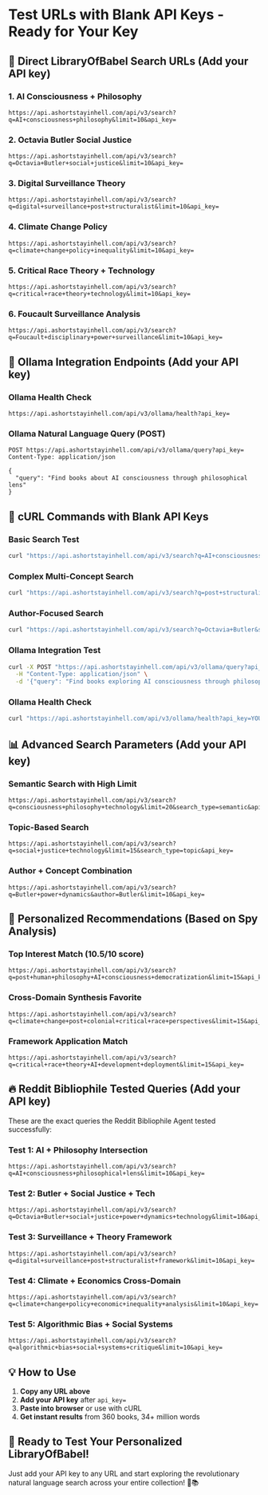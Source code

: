 # Test URLs with Blank API Keys - Ready for Your Key

## 🔗 **Direct LibraryOfBabel Search URLs** (Add your API key)

### **1. AI Consciousness + Philosophy**
```
https://api.ashortstayinhell.com/api/v3/search?q=AI+consciousness+philosophy&limit=10&api_key=
```

### **2. Octavia Butler Social Justice**
```
https://api.ashortstayinhell.com/api/v3/search?q=Octavia+Butler+social+justice&limit=10&api_key=
```

### **3. Digital Surveillance Theory**
```
https://api.ashortstayinhell.com/api/v3/search?q=digital+surveillance+post+structuralist&limit=10&api_key=
```

### **4. Climate Change Policy**
```
https://api.ashortstayinhell.com/api/v3/search?q=climate+change+policy+inequality&limit=10&api_key=
```

### **5. Critical Race Theory + Technology**
```
https://api.ashortstayinhell.com/api/v3/search?q=critical+race+theory+technology&limit=10&api_key=
```

### **6. Foucault Surveillance Analysis**
```
https://api.ashortstayinhell.com/api/v3/search?q=Foucault+disciplinary+power+surveillance&limit=10&api_key=
```

## 🤖 **Ollama Integration Endpoints** (Add your API key)

### **Ollama Health Check**
```
https://api.ashortstayinhell.com/api/v3/ollama/health?api_key=
```

### **Ollama Natural Language Query** (POST)
```
POST https://api.ashortstayinhell.com/api/v3/ollama/query?api_key=
Content-Type: application/json

{
  "query": "Find books about AI consciousness through philosophical lens"
}
```

## 🧪 **cURL Commands with Blank API Keys**

### **Basic Search Test**
```bash
curl "https://api.ashortstayinhell.com/api/v3/search?q=AI+consciousness&limit=5&api_key=YOUR_KEY_HERE"
```

### **Complex Multi-Concept Search**
```bash
curl "https://api.ashortstayinhell.com/api/v3/search?q=post+structuralist+digital+surveillance&limit=10&api_key=YOUR_KEY_HERE"
```

### **Author-Focused Search**
```bash
curl "https://api.ashortstayinhell.com/api/v3/search?q=Octavia+Butler&search_type=author&limit=10&api_key=YOUR_KEY_HERE"
```

### **Ollama Integration Test**
```bash
curl -X POST "https://api.ashortstayinhell.com/api/v3/ollama/query?api_key=YOUR_KEY_HERE" \
  -H "Content-Type: application/json" \
  -d '{"query": "Find books exploring AI consciousness through philosophical analysis"}'
```

### **Ollama Health Check**
```bash
curl "https://api.ashortstayinhell.com/api/v3/ollama/health?api_key=YOUR_KEY_HERE"
```

## 📊 **Advanced Search Parameters** (Add your API key)

### **Semantic Search with High Limit**
```
https://api.ashortstayinhell.com/api/v3/search?q=consciousness+philosophy+technology&limit=20&search_type=semantic&api_key=
```

### **Topic-Based Search**
```
https://api.ashortstayinhell.com/api/v3/search?q=social+justice+technology&limit=15&search_type=topic&api_key=
```

### **Author + Concept Combination**
```
https://api.ashortstayinhell.com/api/v3/search?q=Butler+power+dynamics&author=Butler&limit=10&api_key=
```

## 🎯 **Personalized Recommendations** (Based on Spy Analysis)

### **Top Interest Match (10.5/10 score)**
```
https://api.ashortstayinhell.com/api/v3/search?q=post+human+philosophy+AI+consciousness+democratization&limit=15&api_key=
```

### **Cross-Domain Synthesis Favorite**
```
https://api.ashortstayinhell.com/api/v3/search?q=climate+change+post+colonial+critical+race+perspectives&limit=15&api_key=
```

### **Framework Application Match**
```
https://api.ashortstayinhell.com/api/v3/search?q=critical+race+theory+AI+development+deployment&limit=15&api_key=
```

## 🔥 **Reddit Bibliophile Tested Queries** (Add your API key)

These are the exact queries the Reddit Bibliophile Agent tested successfully:

### **Test 1: AI + Philosophy Intersection**
```
https://api.ashortstayinhell.com/api/v3/search?q=AI+consciousness+philosophical+lens&limit=10&api_key=
```

### **Test 2: Butler + Social Justice + Tech**
```
https://api.ashortstayinhell.com/api/v3/search?q=Octavia+Butler+social+justice+power+dynamics+technology&limit=10&api_key=
```

### **Test 3: Surveillance + Theory Framework**
```
https://api.ashortstayinhell.com/api/v3/search?q=digital+surveillance+post+structuralist+framework&limit=10&api_key=
```

### **Test 4: Climate + Economics Cross-Domain**
```
https://api.ashortstayinhell.com/api/v3/search?q=climate+change+policy+economic+inequality+analysis&limit=10&api_key=
```

### **Test 5: Algorithmic Bias + Social Systems**
```
https://api.ashortstayinhell.com/api/v3/search?q=algorithmic+bias+social+systems+critique&limit=10&api_key=
```

## 💡 **How to Use**

1. **Copy any URL above**
2. **Add your API key** after `api_key=`
3. **Paste into browser** or use with cURL
4. **Get instant results** from 360 books, 34+ million words

## 🎊 **Ready to Test Your Personalized LibraryOfBabel!**

Just add your API key to any URL and start exploring the revolutionary natural language search across your entire collection! 🚀📚